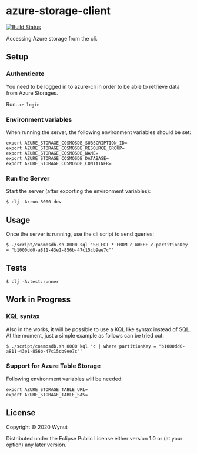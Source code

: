 # azure-storage-client

[![Build Status](https://travis-ci.org/wynut/azure-storage-client.svg?branch=master)](https://travis-ci.org/wynut/azure-storage-client)

Accessing Azure storage from the cli.

## Setup

### Authenticate

You need to be logged in to azure-cli in order to be able to retrieve data from Azure Storages.

Run:
`az login`

### Environment variables

When running the server, the following environment variables should be set:

```
export AZURE_STORAGE_COSMOSDB_SUBSCRIPTION_ID=
export AZURE_STORAGE_COSMOSDB_RESOURCE_GROUP=
export AZURE_STORAGE_COSMOSDB_NAME=
export AZURE_STORAGE_COSMOSDB_DATABASE=
export AZURE_STORAGE_COSMOSDB_CONTAINER=
```

### Run the Server

Start the server (after exporting the environment variables):

    $ clj -A:run 8000 dev

## Usage

Once the server is running, use the cli script to send queries:

    $ ./script/cosmosdb.sh 8000 sql 'SELECT * FROM c WHERE c.partitionKey = "b1000dd0-a811-43e1-856b-47c15cb9ee7c"'

## Tests

    $ clj -A:test:runner

## Work in Progress

### KQL syntax

Also in the works, it will be possible to use a KQL like syntax instead of SQL. At the moment, just a simple example as follows can be tried out:

    $ ./script/cosmosdb.sh 8000 kql 'c | where partitionKey = "b1000dd0-a811-43e1-856b-47c15cb9ee7c"'

### Support for Azure Table Storage

Following environment variables will be needed:

```
export AZURE_STORAGE_TABLE_URL=
export AZURE_STORAGE_TABLE_SAS=
```

## License

Copyright © 2020 Wynut

Distributed under the Eclipse Public License either version 1.0 or (at
your option) any later version.
